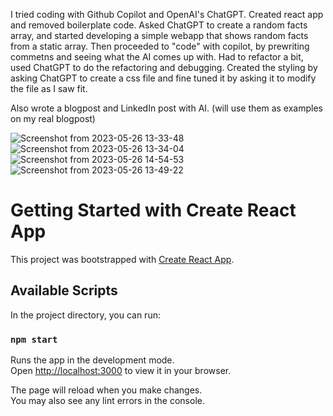 I tried coding with Github Copilot and OpenAI's ChatGPT.
Created react app and removed boilerplate code. 
Asked ChatGPT to create a random facts array, and started developing a simple webapp that shows random facts from a static array.
Then proceeded to "code" with copilot, by prewriting commetns and seeing what the AI comes up with.
Had to refactor a bit, used ChatGPT to do the refactoring and debugging.
Created the styling by asking ChatGPT to create a css file and fine tuned it by asking it to modify the file as I saw fit.

Also wrote a blogpost and LinkedIn post with AI. (will use them as examples on my real blogpost)


![Screenshot from 2023-05-26 13-33-48](https://github.com/Amiliini/chewbacca/assets/62051165/e97eb625-cab9-4ab9-a9d9-7b49f6c0fa98)
![Screenshot from 2023-05-26 13-34-04](https://github.com/Amiliini/chewbacca/assets/62051165/a41ef071-e69d-49ae-a3a9-27b6b6e60dfc)
![Screenshot from 2023-05-26 14-54-53](https://github.com/Amiliini/chewbacca/assets/62051165/7250dd2d-831b-470c-818a-08a90332fdc4)
![Screenshot from 2023-05-26 13-49-22](https://github.com/Amiliini/chewbacca/assets/62051165/5972f314-defd-495f-afea-71f0c4744e46)





# Getting Started with Create React App

This project was bootstrapped with [Create React App](https://github.com/facebook/create-react-app).

## Available Scripts

In the project directory, you can run:

### `npm start`

Runs the app in the development mode.\
Open [http://localhost:3000](http://localhost:3000) to view it in your browser.

The page will reload when you make changes.\
You may also see any lint errors in the console.
